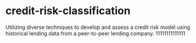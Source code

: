 # credit-risk-classification
Utilizing diverse techniques to develop and assess a credit risk model using historical lending data from a peer-to-peer lending company.
11111111111111
